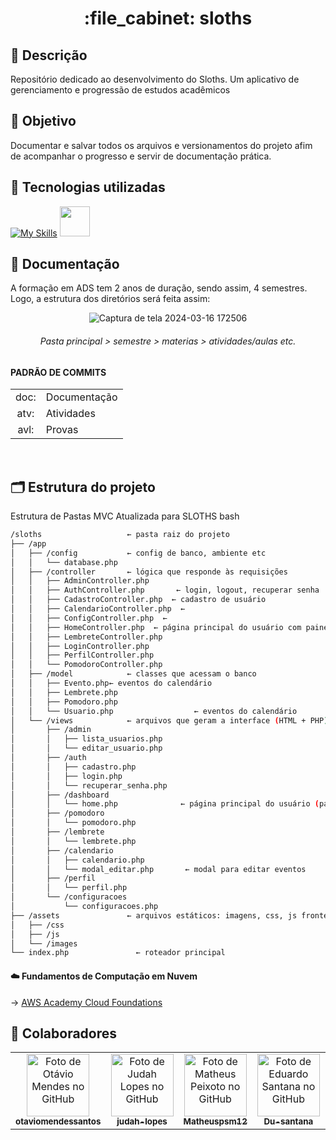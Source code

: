 <h1 align="center">:file_cabinet: sloths</h1>

## 📜 Descrição

Repositório dedicado ao desenvolvimento do Sloths. Um aplicativo de gerenciamento e progressão de estudos acadêmicos</a>

## :dart: Objetivo

Documentar e salvar todos os arquivos e versionamentos do projeto afim de acompanhar o progresso e servir de documentação prática.

## :wrench: Tecnologias utilizadas
<div>
   
   [![My Skills](https://skillicons.dev/icons?i=vscode,github,html,css,js,mysql,php)](https://skillicons.dev)  <img src="https://cdn.jsdelivr.net/gh/devicons/devicon@latest/icons/railway/railway-original.svg" width="48px;"/>
</div>

## 📝 Documentação

A formação em ADS tem 2 anos de duração, sendo assim, 4 semestres. Logo, a estrutura dos diretórios será feita assim:
<div align="center">
 
   ![Captura de tela 2024-03-16 172506](https://github.com/judah-lopes/fac_senac-ads/assets/134812191/eeff1b46-ddcc-421c-8be2-c9759f9f072d)
   ###### Pasta principal > semestre > materias > atividades/aulas etc.
</div>


#### PADRÃO DE COMMITS
<table>
  <tr>
    <td align="center">doc:</td>
    <td>Documentação</td>
  </tr>
  <tr>
    <td align="center">atv:</td>
    <td>Atividades</td>
  </tr>
  <tr>
    <td align="center">avl:</td>
    <td>Provas</td>
  </tr>
</table>
<br>

## 🗂️ Estrutura do projeto
Estrutura de Pastas MVC Atualizada para SLOTHS
bash
```bash
/sloths                   ← pasta raiz do projeto
├── /app
│   ├── /config           ← config de banco, ambiente etc
│   │   └── database.php
│   ├── /controller       ← lógica que responde às requisições
│   │   ├── AdminController.php
│   │   ├── AuthController.php       ← login, logout, recuperar senha
│   │   ├── CadastroController.php  ← cadastro de usuário
│   │   ├── CalendarioController.php  ←
│   │   ├── ConfigController.php  ←
│   │   ├── HomeController.php  ← página principal do usuário com painel
│   │   ├── LembreteController.php
│   │   ├── LoginController.php
│   │   ├── PerfilController.php
│   │   └── PomodoroController.php
│   ├── /model            ← classes que acessam o banco
│   │   ├── Evento.php← eventos do calendário
│   │   ├── Lembrete.php
│   │   ├── Pomodoro.php
│   │   └── Usuario.php                  ← eventos do calendário
│   └── /views            ← arquivos que geram a interface (HTML + PHP)
│       ├── /admin
│       │   ├── lista_usuarios.php
│       │   └── editar_usuario.php
│       ├── /auth
│       │   ├── cadastro.php
│       │   ├── login.php
│       │   └── recuperar_senha.php
│       ├── /dashboard
│       │   └── home.php              ← página principal do usuário (painel)
│       ├── /pomodoro
│       │   └── pomodoro.php
│       ├── /lembrete
│       │   └── lembrete.php
│       ├── /calendario
│       │   ├── calendario.php
│       │   └── modal_editar.php       ← modal para editar eventos
│       ├── /perfil
│       │   └── perfil.php
│       └── /configuracoes
│           └── configuracoes.php
├── /assets               ← arquivos estáticos: imagens, css, js frontend
│   ├── /css
│   ├── /js
│   └── /images
└── index.php               ← roteador principal
```

#### ☁️ Fundamentos de Computação em Nuvem 
-> <a href="https://github.com/judah-lopes/aws_academy-cloud_foundations/tree/main">AWS Academy Cloud Foundations<a>

## :handshake: Colaboradores

<table>
  <tr>
    <td align="center">
      <a href="https://github.com/otaviomendessantos">
        <img src="https://avatars.githubusercontent.com/u/145459372?v=4" width="100px;" alt="Foto de Otávio Mendes no GitHub"/><br>
        <sub>
          <b>otaviomendessantos</b>
        </sub>
      </a>
    </td>
    <td align="center">
      <a href="https://github.com/judah-lopes">
        <img src="https://avatars.githubusercontent.com/u/134812191?s=400&u=00a571215f2ea321a8738af235cea655e1e36ec6&v=4" width="100px;" alt="Foto de Judah Lopes no GitHub"/><br>
        <sub>
          <b>judah-lopes</b>
        </sub>
      </a>
    </td>
    <td align="center">
      <a href="https://github.com/Matheuspsm12">
        <img src="https://avatars.githubusercontent.com/u/136357212?v=4" width="100px;" alt="Foto de Matheus Peixoto no GitHub"/><br>
        <sub>
          <b>Matheuspsm12</b>
        </sub>
      </a>
    </td>
    <td align="center">
      <a href="https://github.com/Du-santana">
        <img src="https://avatars.githubusercontent.com/u/165734323?v=4" width="100px;" alt="Foto de Eduardo Santana no GitHub"/><br>
        <sub>
          <b>Du-santana</b>
        </sub>
      </a>
    </td>
    <td align="center">
      <a href="https://github.com/notsireh">
        <img src="https://avatars.githubusercontent.com/u/183026024&v=4" width="100px;" alt="Foto de Heriston Davi no GitHub"/><br>
        <sub>
          <b>Heriston</b>
        </sub>
      </a>
    </td>
    <td align="center">
      <a href="https://github.com/caslusant">
        <img src="https://avatars.githubusercontent.com/u/125915251?v=4" width="100px;" alt="Foto de Lucas Santos no GitHub"/><br>
        <sub>
          <b>caslusant</b>
        </sub>
      </a>
    </td>
  </tr>
</table>
